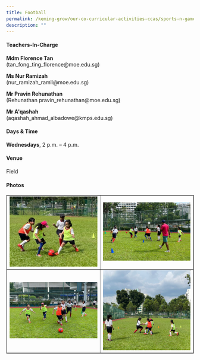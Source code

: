 ```yaml
---
title: Football
permalink: /keming-grow/our-co-curricular-activities-ccas/sports-n-games/football/
description: ""
---
```

<h4>Teachers-In-Charge</h4>
<p><strong>Mdm Florence Tan<br /></strong>(tan_fong_ting_florence@moe.edu.sg)</p>
<p><strong>Ms Nur Ramizah<br /></strong>(nur_ramizah_ramli@moe.edu.sg)</p>
<p><strong>Mr Pravin Rehunathan<br /></strong>(Rehunathan pravin_rehunathan@moe.edu.sg)</p>
<p><strong>Mr A'qashah<br /></strong>(aqashah_ahmad_albadowe@kmps.edu.sg)</p>
<h4>Days &amp; Time</h4>
<p><strong>Wednesdays</strong>, 2 p.m. &ndash; 4 p.m.</p>
<h4>Venue</h4>
<p>Field</p>
<h4>Photos</h4>
<table style="border-collapse: collapse; width: 100%;" border="1">
<tbody>
<tr>
<td style="width: 50%;"><img src="/images/foot1.jpeg"></td>
<td style="width: 50%;"><img src="/images/foot2.jpeg"></td>
</tr>
<tr>
<td style="width: 50%;"><img src="/images/foot3.jpeg"></td>
<td style="width: 50%;"><img src="/images/foot4.jpeg"></td>
</tr>
</tbody>
</table>